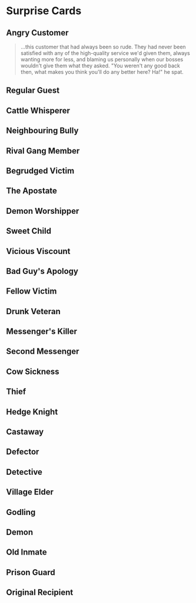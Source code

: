 # Surprise Cards

## Angry Customer

> ...this customer that had always been so rude. They had never been satisfied 
> with any of the high-quality service we'd given them, always wanting more for 
> less, and blaming us personally when our bosses wouldn't give them what they 
> asked. "You weren't any good back then, what makes you think you'll do any 
> better here? Ha!" he spat.

## Regular Guest

> 

## Cattle Whisperer
## Neighbouring Bully
## Rival Gang Member
## Begrudged Victim
## The Apostate
## Demon Worshipper
## Sweet Child
## Vicious Viscount
## Bad Guy's Apology
## Fellow Victim
## Drunk Veteran
## Messenger's Killer
## Second Messenger
## Cow Sickness
## Thief
## Hedge Knight
## Castaway
## Defector
## Detective
## Village Elder
## Godling
## Demon
## Old Inmate
## Prison Guard
## Original Recipient
